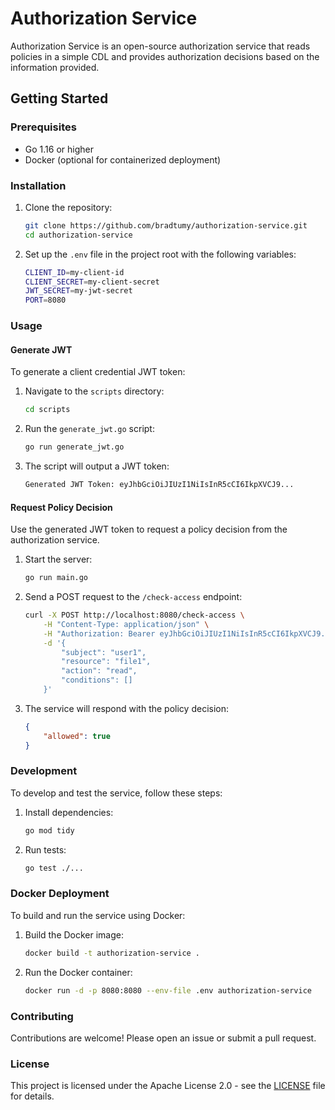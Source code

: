 # Authorization Service

Authorization Service is an open-source authorization service that reads policies in a simple CDL and provides authorization decisions based on the information provided.

## Getting Started

### Prerequisites

- Go 1.16 or higher
- Docker (optional for containerized deployment)

### Installation

1. Clone the repository:

    ```sh
    git clone https://github.com/bradtumy/authorization-service.git
    cd authorization-service
    ```

2. Set up the `.env` file in the project root with the following variables:

    ```sh
    CLIENT_ID=my-client-id
    CLIENT_SECRET=my-client-secret
    JWT_SECRET=my-jwt-secret
    PORT=8080
    ```

### Usage

#### Generate JWT

To generate a client credential JWT token:

1. Navigate to the `scripts` directory:

    ```sh
    cd scripts
    ```

2. Run the `generate_jwt.go` script:

    ```sh
    go run generate_jwt.go
    ```

3. The script will output a JWT token:

    ```sh
    Generated JWT Token: eyJhbGciOiJIUzI1NiIsInR5cCI6IkpXVCJ9...
    ```

#### Request Policy Decision

Use the generated JWT token to request a policy decision from the authorization service.

1. Start the server:

    ```sh
    go run main.go
    ```

2. Send a POST request to the `/check-access` endpoint:

    ```sh
    curl -X POST http://localhost:8080/check-access \
        -H "Content-Type: application/json" \
        -H "Authorization: Bearer eyJhbGciOiJIUzI1NiIsInR5cCI6IkpXVCJ9..." \
        -d '{                  
            "subject": "user1", 
            "resource": "file1",
            "action": "read",
            "conditions": []
        }'
    ```

3. The service will respond with the policy decision:

    ```json
    {
        "allowed": true
    }
    ```

### Development

To develop and test the service, follow these steps:

1. Install dependencies:

    ```sh
    go mod tidy
    ```

2. Run tests:

    ```sh
    go test ./...
    ```

### Docker Deployment

To build and run the service using Docker:

1. Build the Docker image:

    ```sh
    docker build -t authorization-service .
    ```

2. Run the Docker container:

    ```sh
    docker run -d -p 8080:8080 --env-file .env authorization-service
    ```

### Contributing

Contributions are welcome! Please open an issue or submit a pull request.

### License

This project is licensed under the Apache License 2.0 - see the [LICENSE](LICENSE) file for details.
